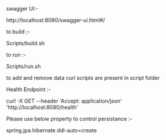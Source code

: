 swagger UI:-

http://localhost:8080/swagger-ui.html#/

to build :-

Scripts/build.sh

to run :-

Scripts/run.sh


to add and remove data curl scripts are present in script folder

Health Endpoint :-

curl -X GET --header 'Accept: application/json' 'http://localhost:8080/health'

Please use below property to control persistance :-

spring.jpa.hibernate.ddl-auto=create